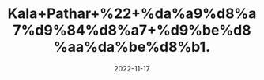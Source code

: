 ---
title: 'Kala+Pathar+%22+%da%a9%d8%a7%d9%84%d8%a7+%d9%be%d8%aa%da%be%d8%b1.'
date: '2022-11-17' 
metatag: '' 
inventory: '0' 
draft: false 
# meta description 
shortDescripton: '+Black+Stone+%22+Kala+pathar%2c+a+component+of+various+hair+dyes.+It+is+also+used+in+henna+to+give+hair+black+shade.'
description: 'Extracts+%22+Chemical+%22%da%a9%d9%85%db%8c%da%a9%d9%84'
longdescription: ''
tags: ''
brand: ''
subCategory: ''
unit: '10 gm-Pk'
sellCount: '0'
featured: True
# product Price
price: '40.0'
# Product Short Description
shortDescription: '+Black+Stone+%22+Kala+pathar%2c+a+component+of+various+hair+dyes.+It+is+also+used+in+henna+to+give+hair+black+shade.'
productID: '7B5126A0-5A24-ED11-9968-005056B3A416'
type: 'products'
category: 'Extracts+%22+Chemical+%22%da%a9%d9%85%db%8c%da%a9%d9%84' 
thumnailproduct: 'https://eraconnect.blob.core.windows.net/product-images/aminsaddiquidawakhana/7B5126A0-5A24-ED11-9968-005056B3A416.webp' 
images:
  - image: 'https://eraconnect.blob.core.windows.net/product-images/aminsaddiquidawakhana/7B5126A0-5A24-ED11-9968-005056B3A416.webp'  
Variants:
---
